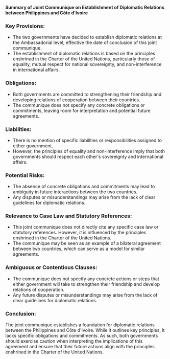 **Summary of Joint Communique on Establishment of Diplomatic Relations between Philippines and Côte d'Ivoire**

### Key Provisions:

*   The two governments have decided to establish diplomatic relations at the Ambassadorial level, effective the date of conclusion of this joint communique.
*   The establishment of diplomatic relations is based on the principles enshrined in the Charter of the United Nations, particularly those of equality, mutual respect for national sovereignty, and non-interference in international affairs.

### Obligations:

*   Both governments are committed to strengthening their friendship and developing relations of cooperation between their countries.
*   The communique does not specify any concrete obligations or commitments, leaving room for interpretation and potential future agreements.

### Liabilities:

*   There is no mention of specific liabilities or responsibilities assigned to either government.
*   However, the principles of equality and non-interference imply that both governments should respect each other's sovereignty and international affairs.

### Potential Risks:

*   The absence of concrete obligations and commitments may lead to ambiguity in future interactions between the two countries.
*   Any disputes or misunderstandings may arise from the lack of clear guidelines for diplomatic relations.

### Relevance to Case Law and Statutory References:

*   This joint communique does not directly cite any specific case law or statutory references. However, it is influenced by the principles enshrined in the Charter of the United Nations.
*   The communique may be seen as an example of a bilateral agreement between two countries, which can serve as a model for similar agreements.

### Ambiguous or Contentious Clauses:

*   The communique does not specify any concrete actions or steps that either government will take to strengthen their friendship and develop relations of cooperation.
*   Any future disputes or misunderstandings may arise from the lack of clear guidelines for diplomatic relations.

### Conclusion:

The joint communique establishes a foundation for diplomatic relations between the Philippines and Côte d'Ivoire. While it outlines key principles, it lacks specific obligations and commitments. As such, both governments should exercise caution when interpreting the implications of this agreement and ensure that their future actions align with the principles enshrined in the Charter of the United Nations.